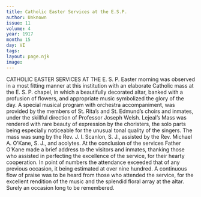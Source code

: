 ```yaml
---
title: Catholic Easter Services at the E.S.P.
author: Unknown
issue: 11
volume: 4
year: 1917
month: 15
day: VI
tags:
layout: page.njk
image:
---
```

CATHOLIC EASTER SERVICES AT THE E. S. P.    Easter morning was observed in a most fitting manner at this institution with an elaborate Catholic mass at the E. S. P. chapel, in which a beautifully decorated altar, banked with a profusion of flowers, and appropriate music symbolized the glory of the day.       A special musical program with orchestra accompaniment, was provided by the members of St. Rita’s and St. Edmund’s choirs and inmates, under the skillful direction of Professor Joseph Welsh. Lejeal’s Mass was rendered with rare beauty of expression by the choristers, the solo parts being especially noticeable for the unusual tonal quality of the singers.       The mass was sung by the Rev. J. I. Scanlon, S. J., assisted by the Rev. Michael A. O’Kane, S. J., and acolytes. At the conclusion of the services Father O’Kane made a brief address to the visitors and inmates, thanking those who assisted in perfecting the excellence of the service, for their hearty cooperation. In point of numbers the attendance exceeded that of any previous occasion, it being estimated at over nine hundred. A continuous flow of praise was to be heard from those who attended the service, for the excellent rendition of the music and the splendid floral array at the altar. Surely an occasion long to be remembered. 

